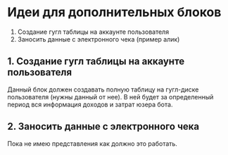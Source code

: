 # Идеи для дополнительных блоков

1. Создание гугл таблицы на аккаунте пользователя
1. Заносить данные с электронного чека (пример алик)

## 1. Создание гугл таблицы на аккаунте пользователя

Данный блок должен создавать полную таблицу на гугл-диске пользователя (нужны данный от нее).
В ней будет за определенный период вся информация доходов и затрат юзера бота.

## 2. Заносить данные с электронного чека

Пока не имею представления как должно это работать.
